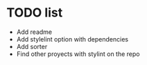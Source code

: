 # TODO list

- Add readme
- Add stylelint option with dependencies
- Add sorter
- Find other proyects with stylint on the repo
